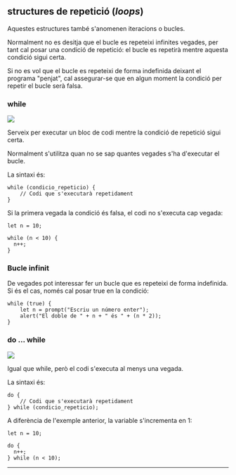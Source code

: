 ## structures de repetició (_loops_)

Aquestes estructures també s'anomenen iteracions o bucles.

Normalment no es desitja que el bucle es repeteixi infinites vegades, per tant cal posar una condició de repetició: el bucle es repetirà mentre aquesta condició sigui certa.

Si no es vol que el bucle es repeteixi de forma indefinida deixant el programa "penjat", cal assegurar-se que en algun moment la condició per repetir el bucle serà falsa.

### while

![](https://www.sapalomera.cat/moodlecf/apunts/daw/prog/uf1/nf2/imatges/While.svg)

Serveix per executar un bloc de codi mentre la condició de repetició sigui certa.

Normalment s'utilitza quan no se sap quantes vegades s'ha d'executar el bucle.

La sintaxi és:

	while (condicio_repeticio) {  
	    // Codi que s'executarà repetidament  
	}

Si la primera vegada la condició és falsa, el codi no s'executa cap vegada:

	let n = 10;
	
	while (n < 10) {
	  n++;
	}

### Bucle infinit

De vegades pot interessar fer un bucle que es repeteixi de forma indefinida.  
Si és el cas, només cal posar true en la condició:
	
	while (true) {  
	    let n = prompt("Escriu un número enter");  
	    alert("El doble de " + n + " és " + (n * 2));  
	}

### do ... while

![](https://www.sapalomera.cat/moodlecf/apunts/daw/prog/uf1/nf2/imatges/DoWhile.svg)

Igual que while, però el codi s'executa al menys una vegada.

La sintaxi és:

	do {  
	    // Codi que s'executarà repetidament  
	} while (condicio_repeticio);  

A diferència de l'exemple anterior, la variable s'incrementa en 1:

	let n = 10;  
	  
	do {  
	  n++;  
	} while (n < 10);

---